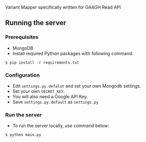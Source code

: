 Variant Mapper specifically written for GA4GH Read API

## Running the server

### Prerequisites
* MongoDB
* Install required Python packages with following command:
```
$ pip install -r requirements.txt
```

### Configuration
* Edit `settings.py.defalut` and set your own Mongodb settings.
* Set your own `SECRET_KEY`.
* You will also need a Google API Key.
* Save `settings.py.default` as `settings.py`

### Run the server
* To run the server locally, use command below:
```
$ python main.py
```